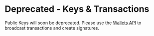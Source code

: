 # Deprecated - Keys & Transactions

Public Keys will soon be deprecated. Please use the [Wallets API](../../wallets-api/create-wallet.md) to broadcast transactions and create signatures.
